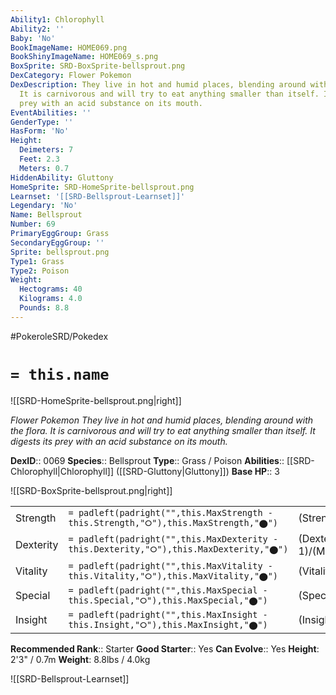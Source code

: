 ```yaml
---
Ability1: Chlorophyll
Ability2: ''
Baby: 'No'
BookImageName: HOME069.png
BookShinyImageName: HOME069_s.png
BoxSprite: SRD-BoxSprite-bellsprout.png
DexCategory: Flower Pokemon
DexDescription: They live in hot and humid places, blending around with the flora.
  It is carnivorous and will try to eat anything smaller than itself. It digests its
  prey with an acid substance on its mouth.
EventAbilities: ''
GenderType: ''
HasForm: 'No'
Height:
  Deimeters: 7
  Feet: 2.3
  Meters: 0.7
HiddenAbility: Gluttony
HomeSprite: SRD-HomeSprite-bellsprout.png
Learnset: '[[SRD-Bellsprout-Learnset]]'
Legendary: 'No'
Name: Bellsprout
Number: 69
PrimaryEggGroup: Grass
SecondaryEggGroup: ''
Sprite: bellsprout.png
Type1: Grass
Type2: Poison
Weight:
  Hectograms: 40
  Kilograms: 4.0
  Pounds: 8.8
---
```


#PokeroleSRD/Pokedex

# `= this.name`

![[SRD-HomeSprite-bellsprout.png|right]]

*Flower Pokemon*
*They live in hot and humid places, blending around with the flora. It is carnivorous and will try to eat anything smaller than itself. It digests its prey with an acid substance on its mouth.*

**DexID**:: 0069
**Species**:: Bellsprout
**Type**:: Grass / Poison
**Abilities**:: [[SRD-Chlorophyll|Chlorophyll]] ([[SRD-Gluttony|Gluttony]])
**Base HP**:: 3

![[SRD-BoxSprite-bellsprout.png|right]]

|           |                                                                                        |                                          |
| --------- | -------------------------------------------------------------------------------------- | ---------------------------------------- |
| Strength  | `= padleft(padright("",this.MaxStrength - this.Strength,"⭘"),this.MaxStrength,"⬤")`    | (Strength::2)/(MaxStrength::5)   |
| Dexterity | `= padleft(padright("",this.MaxDexterity - this.Dexterity,"⭘"),this.MaxDexterity,"⬤")` | (Dexterity:: 1)/(MaxDexterity::3) |
| Vitality  | `= padleft(padright("",this.MaxVitality - this.Vitality,"⭘"),this.MaxVitality,"⬤")`    | (Vitality::1)/(MaxVitality::3)   |
| Special   | `= padleft(padright("",this.MaxSpecial - this.Special,"⭘"),this.MaxSpecial,"⬤")`       | (Special::2)/(MaxSpecial::5)     |
| Insight   | `= padleft(padright("",this.MaxInsight - this.Insight,"⭘"),this.MaxInsight,"⬤")`       | (Insight::1)/(MaxInsight::3)     |

**Recommended Rank**:: Starter
**Good Starter**:: Yes
**Can Evolve**:: Yes
**Height**: 2'3" / 0.7m
**Weight**: 8.8lbs / 4.0kg

![[SRD-Bellsprout-Learnset]]